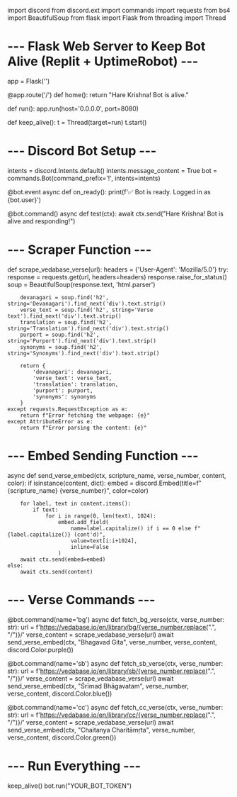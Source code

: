import discord
from discord.ext import commands
import requests
from bs4 import BeautifulSoup
from flask import Flask
from threading import Thread

# --- Flask Web Server to Keep Bot Alive (Replit + UptimeRobot) ---
app = Flask('')

@app.route('/')
def home():
    return "Hare Krishna! Bot is alive."

def run():
    app.run(host='0.0.0.0', port=8080)

def keep_alive():
    t = Thread(target=run)
    t.start()

# --- Discord Bot Setup ---
intents = discord.Intents.default()
intents.message_content = True
bot = commands.Bot(command_prefix='!', intents=intents)

@bot.event
async def on_ready():
    print(f'✅ Bot is ready. Logged in as {bot.user}')

@bot.command()
async def test(ctx):
    await ctx.send("Hare Krishna! Bot is alive and responding!")

# --- Scraper Function ---
def scrape_vedabase_verse(url):
    headers = {'User-Agent': 'Mozilla/5.0'}
    try:
        response = requests.get(url, headers=headers)
        response.raise_for_status()
        soup = BeautifulSoup(response.text, 'html.parser')

        devanagari = soup.find('h2', string='Devanagari').find_next('div').text.strip()
        verse_text = soup.find('h2', string='Verse text').find_next('div').text.strip()
        translation = soup.find('h2', string='Translation').find_next('div').text.strip()
        purport = soup.find('h2', string='Purport').find_next('div').text.strip()
        synonyms = soup.find('h2', string='Synonyms').find_next('div').text.strip()

        return {
            'devanagari': devanagari,
            'verse_text': verse_text,
            'translation': translation,
            'purport': purport,
            'synonyms': synonyms
        }
    except requests.RequestException as e:
        return f"Error fetching the webpage: {e}"
    except AttributeError as e:
        return f"Error parsing the content: {e}"

# --- Embed Sending Function ---
async def send_verse_embed(ctx, scripture_name, verse_number, content, color):
    if isinstance(content, dict):
        embed = discord.Embed(title=f"{scripture_name} {verse_number}", color=color)

        for label, text in content.items():
            if text:
                for i in range(0, len(text), 1024):
                    embed.add_field(
                        name=label.capitalize() if i == 0 else f"{label.capitalize()} (cont'd)",
                        value=text[i:i+1024],
                        inline=False
                    )
        await ctx.send(embed=embed)
    else:
        await ctx.send(content)

# --- Verse Commands ---
@bot.command(name='bg')
async def fetch_bg_verse(ctx, verse_number: str):
    url = f'https://vedabase.io/en/library/bg/{verse_number.replace(".", "/")}/'
    verse_content = scrape_vedabase_verse(url)
    await send_verse_embed(ctx, "Bhagavad Gita", verse_number, verse_content, discord.Color.purple())

@bot.command(name='sb')
async def fetch_sb_verse(ctx, verse_number: str):
    url = f'https://vedabase.io/en/library/sb/{verse_number.replace(".", "/")}/'
    verse_content = scrape_vedabase_verse(url)
    await send_verse_embed(ctx, "Śrīmad Bhāgavatam", verse_number, verse_content, discord.Color.blue())

@bot.command(name='cc')
async def fetch_cc_verse(ctx, verse_number: str):
    url = f'https://vedabase.io/en/library/cc/{verse_number.replace(".", "/")}/'
    verse_content = scrape_vedabase_verse(url)
    await send_verse_embed(ctx, "Chaitanya Charitāmṛta", verse_number, verse_content, discord.Color.green())

# --- Run Everything ---
keep_alive()
bot.run("YOUR_BOT_TOKEN")
